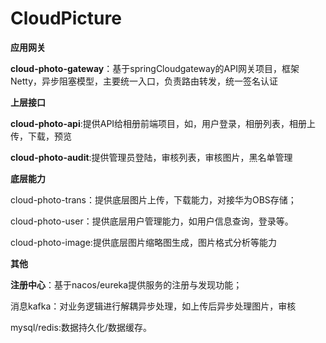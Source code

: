 # CloudPicture

**应用网关**

 **cloud-photo-gateway**：基于springCloudgateway的API网关项目，框架Netty，异步阻塞模型，主要统一入口，负责路由转发，统一签名认证

**上层接口**

**cloud-photo-api**:提供API给相册前端项目，如，用户登录，相册列表，相册上传，下载，预览

**cloud-photo-audit**:提供管理员登陆，审核列表，审核图片，黑名单管理

**底层能力**

cloud-photo-trans：提供底层图片上传，下载能力，对接华为OBS存储；

cloud-photo-user：提供底层用户管理能力，如用户信息查询，登录等。

cloud-photo-image:提供底层图片缩略图生成，图片格式分析等能力

**其他**

**注册中心**：基于nacos/eureka提供服务的注册与发现功能；

消息kafka：对业务逻辑进行解耦异步处理，如上传后异步处理图片，审核

mysql/redis:数据持久化/数据缓存。